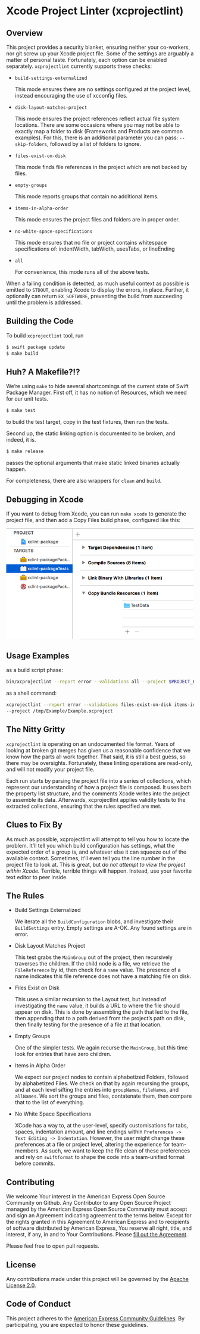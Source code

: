 # Xcode Project Linter (xcprojectlint)

## Overview

This project provides a security blanket, ensuring neither your co-workers, nor
git screw up your Xcode project file. Some of the settings are arguably a matter
of personal taste. Fortunately, each option can be enabled separately. `xcprojectlint`
currently supports these checks:

- `build-settings-externalized`

    This mode ensures there are no settings configured at the project level,
    instead encouraging the use of xcconfig files.

- `disk-layout-matches-project`

    This mode ensures the project references reflect actual file system
    locations. There are some occasions where you may not be able to exactly map
    a folder to disk (Frameworks and Products are common examples). For this,
    there is an additional parameter you can pass: `--skip-folders`, followed by
    a list of folders to ignore.

- `files-exist-on-disk`

    This mode finds file references in the project which are not backed by files.

- `empty-groups`

    This mode reports groups that contain no additional items.

- `items-in-alpha-order`

    This mode ensures the project files and folders are in proper order.

- `no-white-space-specifications`

    This mode ensures that no file or project contains whitespace specifications of:
    indentWidth, tabWidth, usesTabs, or lineEnding

- `all`

    For convenience, this mode runs all of the above tests.

When a failing condition is detected, as much useful context as possible is
emitted to `STDOUT`, enabling Xcode to display the errors, in place. Further, it
optionally can return `EX_SOFTWARE`, preventing the build from succeeding until
the problem is addressed.

## Building the Code

To build `xcprojectlint` tool, run

``` bash
$ swift package update
$ make build
```

## Huh? A Makefile?!?

We’re using `make` to hide several shortcomings of the current state of Swift
Package Manager. First off, it has no notion of Resources, which we need for our
unit tests.

``` bash
$ make test
```

to build the test target, copy in the test fixtures, then run the tests.

Second up, the static linking option is documented to be broken, and indeed, it is.

``` bash
$ make release
```

passes the optional arguments that make static linked binaries actually happen.

For completeness, there are also wrappers for `clean` and `build`.

## Debugging in Xcode

If you want to debug from Xcode, you can run `make xcode` to generate the
project file, and then add a Copy Files build phase, configured like this:

![Copy Bundle Resources](readme-images/CopyBundle.png)

## Usage Examples

as a build script phase:

``` bash
bin/xcprojectlint --report error --validations all --project $PROJECT_FILE_PATH
```

as a shell command:

``` bash
xcprojectlint --report error --validations files-exist-on-disk items-in-alpha-order
--project /tmp/Example/Example.xcproject
```

## The Nitty Gritty

`xcprojectlint` is operating on an undocumented file format. Years of looking at broken
git merges has given us a reasonable confidence that we know how the parts all
work together. That said, it is still a best guess, so there may be oversights.
Fortunately, these linting operations are read-only, and will not modify your
project file.

Each run starts by parsing the project file into a series of collections, which
represent our understanding of how a project file is composed. It uses both the
property list structure, and the comments Xcode writes into the project to
assemble its data. Afterwards, xcprojectlint applies validity tests to the extracted
collections, ensuring that the rules specified are met.

## Clues to Fix By

As much as possible, xcprojectlint will attempt to tell you how to locate the problem.
It’ll tell you which build configuration has settings, what the expected order
of a group is, and whatever else it can squeeze out of the available context.
Sometimes, it’ll even tell you the line number in the project file to look at.
This is great, but *do not attempt to view the project within Xcode.* Terrible,
terrible things will happen. Instead, use your favorite text editor to peer
inside.

## The Rules

- Build Settings Externalized

    We iterate all the `BuildConfiguration` blobs, and investigate their
    `BuildSettings` entry. Empty settings are A-OK. Any found settings are in
    error.

- Disk Layout Matches Project

    This test grabs the `MainGroup` out of the project, then recursively
    traverses the children. If the child node is a file, we retrieve the
    `FileReference` by id, then check for a `name` value. The presence of a name
    indicates this file reference does not have a matching file on disk.

- Files Exist on Disk

    This uses a similar recursion to the Layout test, but instead of
    investigating the `name` value, it builds a URL to where the file should
    appear on disk. This is done by assembling the path that led to the file,
    then appending that to a path derived from the project’s path on disk, then
    finally testing for the presence of a file at that location.

- Empty Groups

    One of the simpler tests. We again recurse the `MainGroup`, but this time
    look for entries that have zero children.

- Items in Alpha Order

    We expect our project nodes to contain alphabetized Folders, followed by
    alphabetized Files. We check on that by again recursing the groups, and at
    each level sifting the entries into `groupNames`, `fileNames`, and
    `allNames`. We sort the groups and files, contatenate them, then compare
    that to the list of everything.

- No White Space Specifications

    XCode has a way to, at the user-level, specify customisations for tabs, spaces,
    indentation amount, and line endings within `Preferences -> Text Editing ->
    Indentation`.  However, the user might change these preferences at a file or
    project level, altering the experience for team-members.  As such, we want to
    keep the file clean of these preferences and rely on `swiftformat` to shape
    the code into a team-unified format before commits.

## Contributing

We welcome Your interest in the American Express Open Source Community on Github.
Any Contributor to any Open Source Project managed by the American Express Open
Source Community must accept and sign an Agreement indicating agreement to the
terms below. Except for the rights granted in this Agreement to American Express
and to recipients of software distributed by American Express, You reserve all
right, title, and interest, if any, in and to Your Contributions. Please [fill
out the Agreement](https://cla-assistant.io/americanexpress/xcprojectlint).

Please feel free to open pull requests.

## License

Any contributions made under this project will be governed by the [Apache License
2.0](./LICENSE.txt).

## Code of Conduct

This project adheres to the [American Express Community
Guidelines](./CODE_OF_CONDUCT.md).
By participating, you are expected to honor these guidelines.
